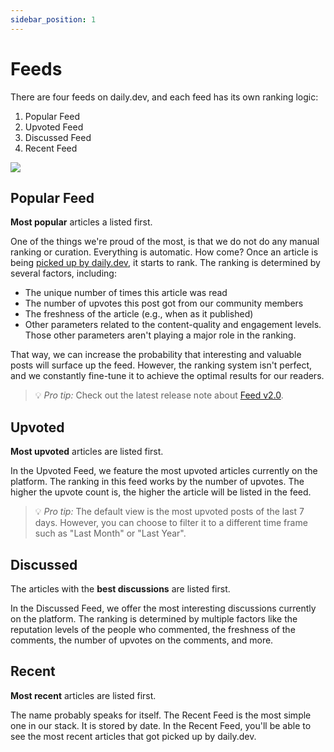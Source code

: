 ```yaml
---
sidebar_position: 1
---
```


# Feeds

There are four feeds on daily.dev, and each feed has its own ranking logic:

1. Popular Feed 
2. Upvoted Feed
3. Discussed Feed
4. Recent Feed

![](https://daily-now-res.cloudinary.com/image/upload/v1636555455/docs/Screen_Shot_2021-11-10_at_16.43.25.png)

## Popular Feed 

**Most popular** articles a listed first.

One of the things we're proud of the most, is that we do not do any manual ranking or curation. Everything is automatic. How come? Once an article is being [picked up by daily.dev](../how-does-daily-dev-work/how-to-get-featured.md), it starts to rank. The ranking is determined by several factors, including:

* The unique number of times this article was read
* The number of upvotes this post got from our community members
* The freshness of the article (e.g., when as it published)
* Other parameters related to the content-quality and engagement levels. Those other parameters aren't playing a major role in the ranking.

That way, we can increase the probability that interesting and valuable posts will surface up the feed. However, the ranking system isn't perfect, and we constantly fine-tune it to achieve the optimal results for our readers.

> 💡 *Pro tip:* Check out the latest release note about [Feed v2.0](https://app.daily.dev/posts/Pua7g-36i).

## Upvoted

**Most upvoted** articles are listed first.

In the Upvoted Feed, we feature the most upvoted articles currently on the platform. The ranking in this feed works by the number of upvotes. The higher the upvote count is, the higher the article will be listed in the feed.

> 💡 *Pro tip:* The default view is the most upvoted posts of the last 7 days. However, you can choose to filter it to a different time frame such as "Last Month" or "Last Year".

## Discussed

The articles with the **best discussions** are listed first.

In the Discussed Feed, we offer the most interesting discussions currently on the platform. The ranking is determined by multiple factors like the reputation levels of the people who commented, the freshness of the comments, the number of upvotes on the comments, and more.

## Recent

**Most recent** articles are listed first.

The name probably speaks for itself. The Recent Feed is the most simple one in our stack. It is stored by date. In the Recent Feed, you'll be able to see the most recent articles that got picked up by daily.dev.
